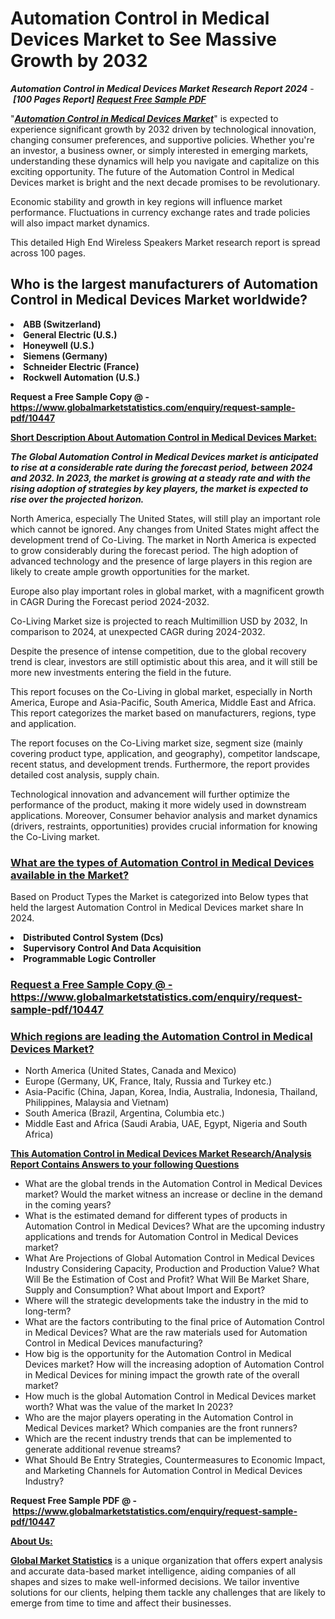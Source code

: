 <h1>Automation Control in Medical Devices Market to See Massive Growth by 2032</h1><p><em><strong>Automation Control in Medical Devices Market Research Report 2024</strong></em>&nbsp;-&nbsp;<em><strong>[100 Pages Report] </strong></em><em><strong><a href="https://www.globalmarketstatistics.com/enquiry/request-sample-pdf/10447">Request Free Sample PDF</a></strong></em></p><p>"<a style="font-style: italic; font-weight: bold;" href="https://www.globalmarketstatistics.com/market-reports/automation-control-in-medical-devices-market-10447">Automation Control in Medical Devices Market</a>" is expected to experience significant growth by 2032 driven by technological innovation, changing consumer preferences, and supportive policies. Whether you're an investor, a business owner, or simply interested in emerging markets, understanding these dynamics will help you navigate and capitalize on this exciting opportunity. The future of the&nbsp;Automation Control in Medical Devices market is bright and the next decade promises to be revolutionary.</p><p>Economic stability and growth in key regions will influence market performance. Fluctuations in currency exchange rates and trade policies will also impact market dynamics.</p><p>This detailed&nbsp;High End Wireless Speakers Market research report is spread across 100 pages.</p><h2><strong>Who is the largest manufacturers of Automation Control in Medical Devices Market worldwide?</strong></h2><p><strong><li>ABB (Switzerland)<li>General Electric (U.S.)<li>Honeywell (U.S.)<li>Siemens (Germany)<li>Schneider Electric (France)<li>Rockwell Automation (U.S.)</strong></p><p><strong>Request a Free Sample Copy @ - <a href="https://www.globalmarketstatistics.com/enquiry/request-sample-pdf/10447">https://www.globalmarketstatistics.com/enquiry/request-sample-pdf/10447</a></strong></p><p><strong><u>Short Description About Automation Control in Medical Devices Market:</u></strong></p><p><strong><em>The Global Automation Control in Medical Devices market is anticipated to rise at a considerable rate during the forecast period, between 2024 and 2032. In 2023, the market is growing at a steady rate and with the rising adoption of strategies by key players, the market is expected to rise over the projected horizon.</em></strong></p><p>North America, especially The United States, will still play an important role which cannot be ignored. Any changes from United States might affect the development trend of Co-Living. The market in North America is expected to grow considerably during the forecast period. The high adoption of advanced technology and the presence of large players in this region are likely to create ample growth opportunities for the market.</p><p>Europe also play important roles in global market, with a magnificent growth in CAGR During the Forecast period 2024-2032.</p><p>Co-Living Market size is projected to reach Multimillion USD by 2032, In comparison to 2024, at unexpected CAGR during 2024-2032.</p><p>Despite the presence of intense competition, due to the global recovery trend is clear, investors are still optimistic about this area, and it will still be more new investments entering the field in the future.</p><p>This report focuses on the Co-Living in global market, especially in North America, Europe and Asia-Pacific, South America, Middle East and Africa. This report categorizes the market based on manufacturers, regions, type and application.</p><p>The report focuses on the Co-Living market size, segment size (mainly covering product type, application, and geography), competitor landscape, recent status, and development trends. Furthermore, the report provides detailed cost analysis, supply chain.</p><p>Technological innovation and advancement will further optimize the performance of the product, making it more widely used in downstream applications. Moreover, Consumer behavior analysis and market dynamics (drivers, restraints, opportunities) provides crucial information for knowing the Co-Living market.</p><h3 class="rank-math-question "><span style="text-decoration: underline;">What are the types of Automation Control in Medical Devices available in the Market?</span></h3><p>Based on Product Types the Market is categorized into Below types that held the largest Automation Control in Medical Devices market share In 2024.</p><p><strong><li>Distributed Control System (Dcs)<li>Supervisory Control And Data Acquisition<li>Programmable Logic Controller</strong></p><h3 class="rank-math-question "><span style="text-decoration: underline;">Request a Free Sample Copy @ - <a href="https://www.globalmarketstatistics.com/enquiry/request-sample-pdf/10447">https://www.globalmarketstatistics.com/enquiry/request-sample-pdf/10447</a></span></h3><h3 class="rank-math-question "><span style="text-decoration: underline;">Which regions are leading the Automation Control in Medical Devices Market?</span></h3><ul><li>North America (United States, Canada and Mexico)</li><li>Europe (Germany, UK, France, Italy, Russia and Turkey etc.)</li><li>Asia-Pacific (China, Japan, Korea, India, Australia, Indonesia, Thailand, Philippines, Malaysia and Vietnam)</li><li>South America (Brazil, Argentina, Columbia etc.)</li><li>Middle East and Africa (Saudi Arabia, UAE, Egypt, Nigeria and South Africa)</li></ul><p><strong><u>This Automation Control in Medical Devices Market Research/Analysis Report Contains Answers to your following Questions</u></strong></p><ul><li>What are the global trends in the Automation Control in Medical Devices market? Would the market witness an increase or decline in the demand in the coming years?</li><li>What is the estimated demand for different types of products in Automation Control in Medical Devices? What are the upcoming industry applications and trends for Automation Control in Medical Devices market?</li><li>What Are Projections of Global Automation Control in Medical Devices Industry Considering Capacity, Production and Production Value? What Will Be the Estimation of Cost and Profit? What Will Be Market Share, Supply and Consumption? What about Import and Export?</li><li>Where will the strategic developments take the industry in the mid to long-term?</li><li>What are the factors contributing to the final price of Automation Control in Medical Devices? What are the raw materials used for Automation Control in Medical Devices manufacturing?</li><li>How big is the opportunity for the Automation Control in Medical Devices market? How will the increasing adoption of Automation Control in Medical Devices for mining impact the growth rate of the overall market?</li><li>How much is the global Automation Control in Medical Devices market worth? What was the value of the market In 2023?</li><li>Who are the major players operating in the Automation Control in Medical Devices market? Which companies are the front runners?</li><li>Which are the recent industry trends that can be implemented to generate additional revenue streams?</li><li>What Should Be Entry Strategies, Countermeasures to Economic Impact, and Marketing Channels for Automation Control in Medical Devices Industry?</li></ul><p><strong>Request Free Sample PDF @ -&nbsp;<a href="https://www.globalmarketstatistics.com/enquiry/request-sample-pdf/10447">https://www.globalmarketstatistics.com/enquiry/request-sample-pdf/10447</a></strong></p><p><strong><u>About Us:</u></strong></p><p><strong><a href="https://www.globalmarketstatistics.com/">Global Market Statistics</a></strong> is a unique organization that offers expert analysis and accurate data-based market intelligence, aiding companies of all shapes and sizes to make well-informed decisions. We tailor inventive solutions for our clients, helping them tackle any challenges that are likely to emerge from time to time and affect their businesses.</p>
